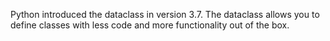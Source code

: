 Python introduced the dataclass in version 3.7. 
The dataclass allows you to define classes with less code 
and more functionality out of the box.

